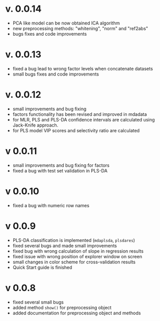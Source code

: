 v. 0.0.14
=========
* PCA like model can be now obtained ICA algorithm
* new preprocessing methods: "whitening", "norm" and "ref2abs"
* bugs fixes and code improvements

v. 0.0.13
=========
* fixed a bug lead to wrong factor levels when concatenate datasets
* small bugs fixes and code improvements

v. 0.0.12
=========
* small improvements and bug fixing 
* factors functionality has been revised and improved in mdadata
* for MLR, PLS and PLS-DA confidence intervals are calculated using Jack-Knife approach.
* for PLS model VIP scores and selectivity ratio are calculated

v 0.0.11
========
* small improvements and bug fixing for factors
* fixed a bug with test set validation in PLS-DA

v 0.0.10
========
* fixed a bug with numeric row names

v 0.0.9
=======
* PLS-DA classification is implemented (`mdaplsda`, `plsdares`)
* fixed several bugs and made small improvements
* fixed bug with wrong calculation of slope in regression results
* fixed issue with wrong position of explorer window on screen
* small changes in color scheme for cross-validation results
* Quick Start guide is finished

v 0.0.8
=======
* fixed several small bugs
* added method `show()` for preprocessing object
* added documentation for preprocessing object and methods


